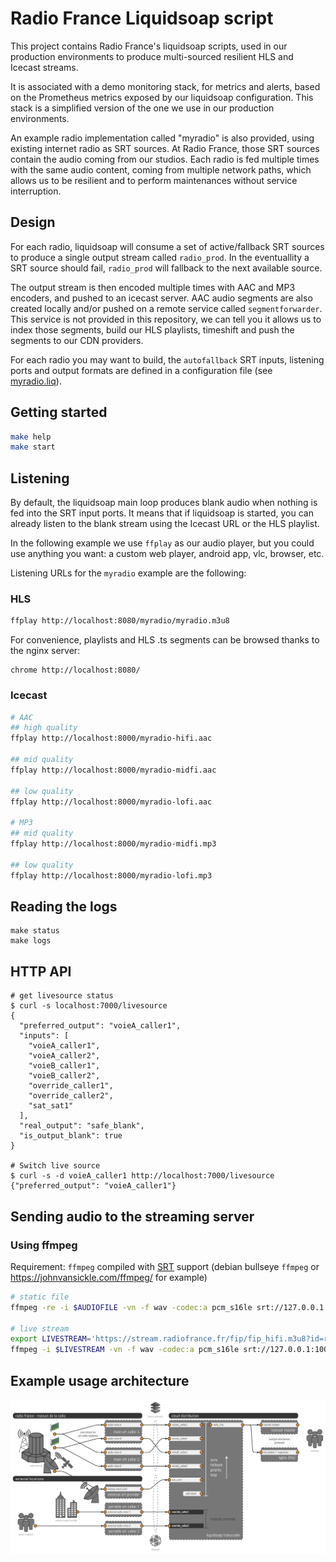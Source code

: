 # Radio France Liquidsoap script

This project contains Radio France's liquidsoap scripts, used in our production
environments to produce multi-sourced resilient HLS and Icecast streams.

It is associated with a demo monitoring stack, for metrics and alerts, based
on the Prometheus metrics exposed by our liquidsoap configuration. This stack
is a simplified version of the one we use in our production environments.

An example radio implementation called "myradio" is also provided, using
existing internet radio as SRT sources. At Radio France, those SRT sources
contain the audio coming from our studios. Each radio is fed multiple times with
the same audio content, coming from multiple network paths, which allows us to be
resilient and to perform maintenances without service interruption.

## Design

For each radio, liquidsoap will consume a set of active/fallback SRT sources to
produce a single output stream called `radio_prod`. In the eventuallity a SRT
source should fail, `radio_prod` will fallback to the next available source.

The output stream is then encoded multiple times with AAC and MP3 encoders, and
pushed to an icecast server. AAC audio segments are also created locally and/or
pushed on a remote service called `segmentforwarder`. This service is not
provided in this repository, we can tell you it allows us to index those
segments, build our HLS playlists, timeshift and push the segments to our CDN
providers.

For each radio you may want to build, the `autofallback` SRT inputs, listening
ports and output formats are defined in a configuration file (see
[myradio.liq](example/liquidsoap/myradio.liq)).

## Getting started

```bash
make help
make start
```

## Listening

By default, the liquidsoap main loop produces blank audio when nothing is fed
into the SRT input ports. It means that if liquidsoap is started, you can
already listen to the blank stream using the Icecast URL or the HLS playlist.

In the following example we use `ffplay` as our audio player, but you could
use anything you want: a custom web player, android app, vlc, browser, etc.

Listening URLs for the `myradio` example are the following:

### HLS

```bash
ffplay http://localhost:8080/myradio/myradio.m3u8
```

For convenience, playlists and HLS .ts segments can be browsed thanks to the
nginx server:

```
chrome http://localhost:8080/
```

### Icecast

```bash
# AAC
## high quality
ffplay http://localhost:8000/myradio-hifi.aac

## mid quality
ffplay http://localhost:8000/myradio-midfi.aac

## low quality
ffplay http://localhost:8000/myradio-lofi.aac

# MP3
## mid quality
ffplay http://localhost:8000/myradio-midfi.mp3

## low quality
ffplay http://localhost:8000/myradio-lofi.mp3
```

## Reading the logs

```
make status
make logs
```

## HTTP API

```
# get livesource status
$ curl -s localhost:7000/livesource
{
  "preferred_output": "voieA_caller1",
  "inputs": [
    "voieA_caller1",
    "voieA_caller2",
    "voieB_caller1",
    "voieB_caller2",
    "override_caller1",
    "override_caller2",
    "sat_sat1"
  ],
  "real_output": "safe_blank",
  "is_output_blank": true
}

# Switch live source
$ curl -s -d voieA_caller1 http://localhost:7000/livesource
{"preferred_output": "voieA_caller1"}
```

## Sending audio to the streaming server

### Using ffmpeg

Requirement: `ffmpeg` compiled with [SRT](https://github.com/Haivision/srt)
support (debian bullseye `ffmpeg` or https://johnvansickle.com/ffmpeg/ for
example)

```bash
# static file
ffmpeg -re -i $AUDIOFILE -vn -f wav -codec:a pcm_s16le srt://127.0.0.1:10000

# live stream
export LIVESTREAM='https://stream.radiofrance.fr/fip/fip_hifi.m3u8?id=radiofrance'
ffmpeg -i $LIVESTREAM -vn -f wav -codec:a pcm_s16le srt://127.0.0.1:10000
```

## Example usage architecture

![Transcoder connectivity](.res/2023-05-02.archi-transcoders.png)
